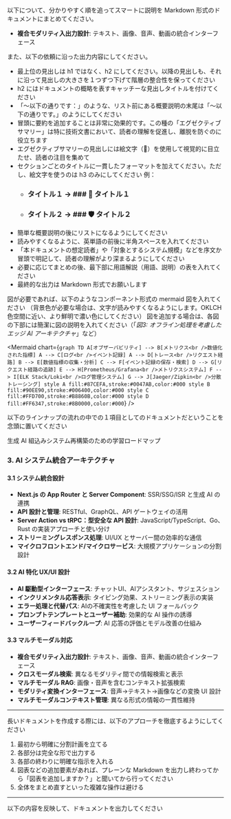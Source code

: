 以下について、分かりやすく順を追ってスマートに説明を Markdown 形式のドキュメントにまとめてください。

- **複合モダリティ入出力設計**: テキスト、画像、音声、動画の統合インターフェース

また、以下の依頼に沿った出力内容にしてください。
- 最上位の見出しは h1 ではなく、h2 にしてください。以降の見出しも、それに沿って見出しの大きさを１つずつ下げて階層の整合性を保ってください
- h2 にはドキュメントの概略を表すキャッチーな見出しタイトルを付けてください
- 「～以下の通りです：」のような、リスト前にある概要説明の末尾は「～以下の通りです。」のようにしてください
- 冒頭に要約を追加することは非常に効果的です。この種の「エグゼクティブサマリー」は特に技術文書において、読者の理解を促進し、離脱を防ぐのに役立ちます
- エグゼクティブサマリーの見出しには絵文字（🔑）を使用して視覚的に目立たせ、読者の注目を集めて
- セクションごとのタイトルに一貫したフォーマットを加えてください。ただし、絵文字を使うのは h3 のみにしてください
 例：
   * ### タイトル１ → ### 🔧 タイトル１
   * ### タイトル２ → ### 🛡️ タイトル２
- 簡単な概要説明の後にリストになるようにしてください
- 読みやすくなるように、英単語の前後に半角スペースを入れてください
- 「本ドキュメントの想定読者」や「対象とするシステム規模」などを序文か冒頭で明記して、読者の理解がより深まるようにしてください
- 必要に応じてまとめの後、最下部に用語解説（用語、説明）の表を入れてください
- 最終的な出力は Markdown 形式でお願いします

図が必要であれば、以下のようなコンポーネント形式の mermaid 図を入れてください
（背景色が必要な場合は、文字が読みやすくなるようにします。OKLCH色空間に近い、より鮮明で濃い色にしてください）
図を追加する場合は、各図の下部には簡潔に図の説明を入れてください（「*図3: オフライン処理を考慮したエッジ AI アーキテクチャ*」など）

<Mermaid chart={`
graph TD
    A[オブザーバビリティ] --> B[メトリクス<br />数値化された指標]
    A --> C[ログ<br />イベント記録]
    A --> D[トレース<br />リクエスト経路]
    B --> E[数値指標の収集・分析]
    C --> F[イベント記録の保存・検索]
    D --> G[リクエスト経路の追跡]
    E --> H[Prometheus/Grafana<br />メトリクスシステム]
    F --> I[ELK Stack/Loki<br />ログ管理システム]
    G --> J[Jaeger/Zipkin<br />分散トレーシング]
    style A fill:#87CEFA,stroke:#0047AB,color:#000
    style B fill:#90EE90,stroke:#006400,color:#000
    style C fill:#FFD700,stroke:#B8860B,color:#000
    style D fill:#FF6347,stroke:#8B0000,color:#000
`} />

以下のラインナップの流れの中での１項目としてのドキュメントだということを念頭に置いてください

生成 AI 組込みシステム再構築のための学習ロードマップ

### 3. AI システム統合アーキテクチャ

#### 3.1 システム統合設計

- **Next.js の App Router と Server Component**: SSR/SSG/ISR と生成 AI の連携
- **API 設計と管理**: RESTful、GraphQL、API ゲートウェイの活用
- **Server Action vs tRPC：型安全な API 設計**: JavaScript/TypeScript、Go、Rust の実装アプローチと使い分け
- **ストリーミングレスポンス処理**: UI/UX とサーバー間の効率的な通信
- **マイクロフロントエンド/マイクロサービス**: 大規模アプリケーションの分割設計

#### 3.2 AI 特化 UX/UI 設計

- **AI 駆動型インターフェース**: チャットUI、AIアシスタント、サジェスション
- **インクリメンタル応答表示**: タイピング効果、ストリーミング表示の実装
- **エラー処理と代替パス**: AIの不確実性を考慮した UI フォールバック
- **プロンプトテンプレートとユーザー補助**: 効果的な AI 操作の誘導
- **ユーザーフィードバックループ**: AI 応答の評価とモデル改善の仕組み

#### 3.3 マルチモーダル対応

- **複合モダリティ入出力設計**: テキスト、画像、音声、動画の統合インターフェース
- **クロスモーダル検索**: 異なるモダリティ間での情報検索と表示
- **マルチモーダル RAG**: 画像・音声を含むコンテキスト拡張検索
- **モダリティ変換インターフェース**: 音声→テキスト→画像などの変換 UI 設計
- **マルチモーダルコンテキスト管理**: 異なる形式の情報の一貫性維持
---

長いドキュメントを作成する際には、以下のアプローチを徹底するようにしてください

1. 最初から明確に分割計画を立てる
2. 各部分は完全な形で出力する
3. 各部の終わりに明確な指示を入れる
4. 図表などの追加要素があれば、プレーンな Markdown を出力し終わってから「図表を追加しますか？」と聞いてから行ってください
5. 全体をまとめ直すといった複雑な操作は避ける

---

以下の内容を反映して、ドキュメントを出力してください
